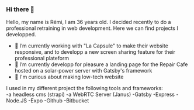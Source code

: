 ### Hi there 👋

Hello, my name is Rémi, I am 36 years old. I decided recently to do a professional retraining in web development. Here we can find projects I developped.


- 🔭 I’m currently working with "La Capsule" to make their website responsive, and to developp a new screen sharing feature for their professional plateform
- 🌱 I’m currently developp for pleasure a landing page for the Repair Cafe hosted on a solar-power server with Gatsby's framework
- :sparkling_heart: I'm curious about making low-tech website

I used in my different project the following tools and frameworks:
<br>
-a headless cms (strapi)
-a WebRTC Server (Janus)
-Gatsby
-Express
-Node.JS
-Expo
-Github
-Bitbucket

